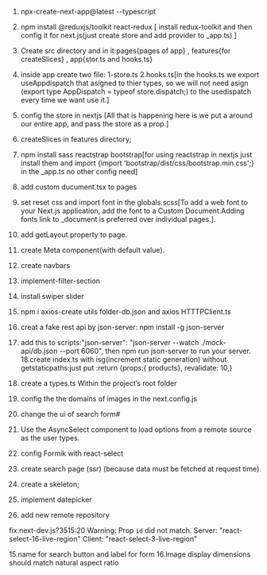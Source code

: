 1. npx-create-next-app@latest --typescript

2. npm install @reduxjs/toolkit react-redux [
    install redux-toolkit and then config it for next.js(just create store and add provider to _app.ts)
]

3. Create src directory and in it:pages{pages of app} , features{for createSlices} , app{stor.ts and hooks.ts}
4. inside app create two file: 1-store.ts 2.hooks.ts[in the hooks.ts we export useAppdispatch that asigned to thier types, so we will not need asign (export type AppDispatch = typeof store.dispatch;) to the usedispatch every time we want use it.]

5. config the store in nextjs [All that is happening here is we put a <Provider> around our entire app, and pass the store as a prop.]
6. createSlices in features directory;
7. npm install sass reactstrap bootstrap[for using reactstrap in nextjs just install them and import {import 'bootstrap/dist/css/bootstrap.min.css';} in the _app.ts no other config need]
8. add custom ducument.tsx to pages
9. set reset css and import font in the globals.scss[To add a web font to your Next.js application, add the font to a Custom Document.Adding fonts link to _document is preferred over individual pages.].
10. add getLayout property to page.
11. create Meta component(with default value).
12. create navbars
13. implement-filter-section
14. install swiper slider
15. npm i axios-create utils folder-db.json and axios HTTTPClient.ts 
16. creat a fake rest api by json-server: npm install -g json-server
17. add this to scripts:"json-server": "json-server --watch ./mock-api/db.json --port 6060", then npm run json-server to run your server.
18.create index.ts with isg(increment static generation) without getstaticpaths:just put  :return {props:{ products}, revalidate: 10,}
19.  create a types.ts Within the project’s root folder
20. config the the domains of images in the next.config.js
21. change the ui of search form#
22. Use the AsyncSelect component to load options from a remote source as the user types.
23. config Formik with react-select
24. create search page (ssr) (because data must be fetched at request time)
25. create a skeleton;
26. implement datepicker
27. add new remote repository







fix:next-dev.js?3515:20 Warning: Prop `id` did not match. Server: "react-select-16-live-region" Client: "react-select-3-live-region"

15.name for search button and label for form
16.Image display dimensions should match natural aspect ratio

